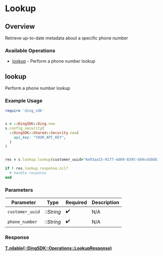 # Lookup

## Overview

Retrieve up-to-date metadata about a specific phone number

### Available Operations

* [lookup](#lookup) - Perform a phone number lookup

## lookup

Perform a phone number lookup

### Example Usage

```ruby
require 'ding_sdk'


s = ::DingSDK::Ding.new
s.config_security(
  ::DingSDK::Shared::Security.new(
    api_key: "YOUR_API_KEY",
  )
)

    
res = s.lookup.lookup(customer_uuid="6e93aa15-9177-4d09-8395-b69ce50db1c8", phone_number="<value>")

if ! res.lookup_response.nil?
  # handle response
end

```

### Parameters

| Parameter          | Type               | Required           | Description        |
| ------------------ | ------------------ | ------------------ | ------------------ |
| `customer_uuid`    | *::String*         | :heavy_check_mark: | N/A                |
| `phone_number`     | *::String*         | :heavy_check_mark: | N/A                |

### Response

**[T.nilable(::DingSDK::Operations::LookupResponse)](../../models/operations/lookupresponse.md)**


